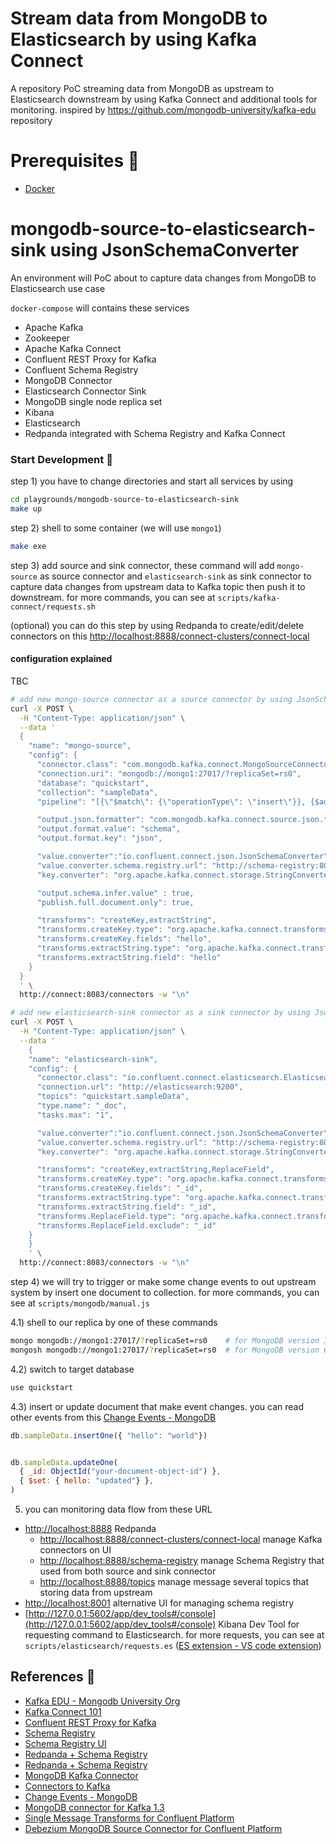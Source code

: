 # Stream data from MongoDB to Elasticsearch by using Kafka Connect
A repository PoC streaming data from MongoDB as upstream to Elasticsearch downstream by using Kafka Connect and additional tools for monitoring. inspired by https://github.com/mongodb-university/kafka-edu repository

# Prerequisites 🚀
- [Docker](https://docs.docker.com/get-docker/)

# mongodb-source-to-elasticsearch-sink using JsonSchemaConverter
An environment will PoC about to capture data changes from MongoDB to Elasticsearch use case

`docker-compose` will contains these services
- Apache Kafka
- Zookeeper
- Apache Kafka Connect
- Confluent REST Proxy for Kafka
- Confluent Schema Registry
- MongoDB Connector 
- Elasticsearch Connector Sink
- MongoDB single node replica set
- Kibana
- Elasticsearch
- Redpanda integrated with Schema Registry and Kafka Connect

### Start Development 🚧
step 1) you have to change directories and start all services by using
```sh
cd playgrounds/mongodb-source-to-elasticsearch-sink
make up
```

step 2) shell to some container (we will use `mongo1`)
```sh
make exe
```

step 3) add source and sink connector, these command will add `mongo-source` as source connector and `elasticsearch-sink` as sink connector to capture data changes from upstream data to Kafka topic then push it to downstream. for more commands, you can see at `scripts/kafka-connect/requests.sh`

(optional) you can do this step by using Redpanda to create/edit/delete connectors on this [http://localhost:8888/connect-clusters/connect-local](http://localhost:8888/connect-clusters/connect-local)

#### configuration explained
TBC

```sh
# add new mongo-source connector as a source connector by using JsonSchemaConverter
curl -X POST \
  -H "Content-Type: application/json" \
  --data '
  {
    "name": "mongo-source",
    "config": {
      "connector.class": "com.mongodb.kafka.connect.MongoSourceConnector",
      "connection.uri": "mongodb://mongo1:27017/?replicaSet=rs0",
      "database": "quickstart",
      "collection": "sampleData",
      "pipeline": "[{\"$match\": {\"operationType\": \"insert\"}}, {$addFields : {\"fullDocument.travel\":\"MongoDB Kafka Connector\"}}]",

      "output.json.formatter": "com.mongodb.kafka.connect.source.json.formatter.SimplifiedJson",
      "output.format.value": "schema",
      "output.format.key": "json",

      "value.converter":"io.confluent.connect.json.JsonSchemaConverter",
      "value.converter.schema.registry.url": "http://schema-registry:8081",
      "key.converter": "org.apache.kafka.connect.storage.StringConverter",

      "output.schema.infer.value" : true,
      "publish.full.document.only": true,

      "transforms": "createKey,extractString",
      "transforms.createKey.type": "org.apache.kafka.connect.transforms.ValueToKey",
      "transforms.createKey.fields": "hello",
      "transforms.extractString.type": "org.apache.kafka.connect.transforms.ExtractField$Key",
      "transforms.extractString.field": "hello"
    }
  }
  ' \
  http://connect:8083/connectors -w "\n"

# add new elasticsearch-sink connector as a sink connector by using JsonSchemaConverter
curl -X POST \
  -H "Content-Type: application/json" \
  --data '
	{
    "name": "elasticsearch-sink",
    "config": {
      "connector.class": "io.confluent.connect.elasticsearch.ElasticsearchSinkConnector",
      "connection.url": "http://elasticsearch:9200",
      "topics": "quickstart.sampleData",
      "type.name": "_doc",
      "tasks.max": "1",

      "value.converter":"io.confluent.connect.json.JsonSchemaConverter",
      "value.converter.schema.registry.url": "http://schema-registry:8081",
      "key.converter": "org.apache.kafka.connect.storage.StringConverter",

      "transforms": "createKey,extractString,ReplaceField",
      "transforms.createKey.type": "org.apache.kafka.connect.transforms.ValueToKey",
      "transforms.createKey.fields": "_id",
      "transforms.extractString.type": "org.apache.kafka.connect.transforms.ExtractField$Key",
      "transforms.extractString.field": "_id",
      "transforms.ReplaceField.type": "org.apache.kafka.connect.transforms.ReplaceField$Value",
      "transforms.ReplaceField.exclude": "_id"
    }
	}
	' \
  http://connect:8083/connectors -w "\n"
```

step 4) we will try to trigger or make some change events to out upstream system by insert one document to collection. for more commands, you can see at `scripts/mongodb/manual.js`

4.1) shell to our replica by one of these commands
```sh
mongo mongodb://mongo1:27017/?replicaSet=rs0    # for MongoDB version 3.X
mongosh mongodb://mongo1:27017/?replicaSet=rs0  # for MongoDB version 6.X
```

4.2) switch to target database
```sh
use quickstart
```

4.3) insert or update document that make event changes. you can read other events from this [Change Events - MongoDB](https://www.mongodb.com/docs/manual/reference/change-events/)
```js
db.sampleData.insertOne({ "hello": "world"})


db.sampleData.updateOne(
  { _id: ObjectId("your-document-object-id") },
  { $set: { hello: "updated"} },
)
```

5) you can monitoring data flow from these URL
- [http://localhost:8888](http://localhost:8888) Redpanda
  - [http://localhost:8888/connect-clusters/connect-local](http://localhost:8888/connect-clusters/connect-local) manage Kafka connectors on UI
  - [http://localhost:8888/schema-registry](http://localhost:8888/schema-registry) manage Schema Registry that used from both source and sink connector
  - [http://localhost:8888/topics](http://localhost:8888/topics) manage message several topics that storing data from upstream
- [http://localhost:8001](http://localhost:8001) alternative UI for managing schema registry
- [http://127.0.0.1:5602/app/dev_tools#/console](http://127.0.0.1:5602/app/dev_tools#/console) Kibana Dev Tool for requesting command to Elasticsearch. for more requests, you can see at `scripts/elasticsearch/requests.es` ([ES extension - VS code extension](https://marketplace.visualstudio.com/items?itemName=ria.elastic))

## References 🙏
- [Kafka EDU - Mongodb University Org](https://github.com/mongodb-university/kafka-edu)
- [Kafka Connect 101](https://developer.confluent.io/learn-kafka/kafka-connect/intro)
- [Confluent REST Proxy for Kafka](https://github.com/confluentinc/kafka-rest)
- [Schema Registry](https://docs.confluent.io/platform/current/schema-registry/index.html)
- [Schema Registry UI](https://hub.docker.com/r/landoop/schema-registry-ui/)
- [Redpanda + Schema Registry](https://docs.redpanda.com/docs/manage/schema-registry/)
- [Redpanda + Schema Registry](https://docs.redpanda.com/docs/manage/console/kafka-connect/)
- [MongoDB Kafka Connector](https://docs.mongodb.com/kafka-connector/current/)
- [Connectors to Kafka](https://docs.confluent.io/home/connect/overview.html)
- [Change Events - MongoDB](https://www.mongodb.com/docs/manual/reference/change-events/)
- [MongoDB connector for Kafka 1.3](https://www.mongodb.com/blog/post/mongo-db-connector-for-apache-kafka-1-3-available-now)
- [Single Message Transforms for Confluent Platform](https://docs.confluent.io/platform/current/connect/transforms/overview.html)
- [Debezium MongoDB Source Connector for Confluent Platform](https://docs.confluent.io/kafka-connectors/debezium-mongodb-source/current/overview.html#debezium-mongodb-source-connector-for-cp)